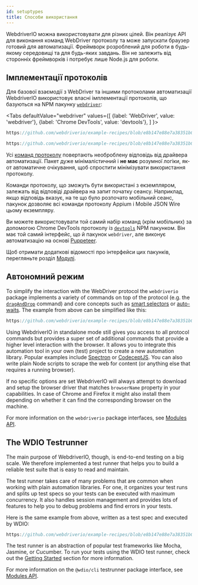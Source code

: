 ```yaml
---
id: setuptypes
title: Способи використання
---
```


WebdriverIO можна використовувати для різних цілей. Він реалізує API для виконання команд WebDriver протоколу та може запускати браузер готовий для автоматизації. Фреймворк розроблений для роботи в будь-якому середовищі та для будь-яких завдань. Він не залежить від сторонніх фреймворків і потребує лише Node.js для роботи.

## Імплементації протоколів

Для базової взаємодії з WebDriver та іншими протоколами автоматизації WebdriverIO використовує власні імплементації протоколів, що базуються на NPM пакунку [`webdriver`](https://www.npmjs.com/package/webdriver):

<Tabs
  defaultValue="webdriver"
  values={[
    {label: 'WebDriver', value: 'webdriver'},
 {label: 'Chrome DevTools', value: 'devtools'},
 ]
}>
<TabItem value="webdriver">

```js reference useHTTPS
https://github.com/webdriverio/example-recipes/blob/e8b147e88e7a38351b0918b4f7efbd9ae292201d/setup/webdriver.js#L5-L20
```

</TabItem>
<TabItem value="devtools">

```js reference useHTTPS
https://github.com/webdriverio/example-recipes/blob/e8b147e88e7a38351b0918b4f7efbd9ae292201d/setup/devtools.js#L2-L17
```

</TabItem>
</Tabs>

Усі [команд протоколу](api/webdriver) повертають необроблену відповідь від драйвера автоматизації. Пакет дуже мінімалістичний і __не має__ розумної логіки, як-от автоматичне очікування, щоб спростити мінімізувати використання протоколу.

Команди протоколу, що зможуть бути використані з екземпляром, залежать від відповіді драйвера на запит початку сеансу. Наприклад, якщо відповідь вказує, на те що було розпочато мобільний сеанс, пакунок дозволяє всі команди протоколу Appium і Mobile JSON Wire цьому екземпляру.

Ви можете використовувати той самий набір команд (крім мобільних) за допомогою Chrome DevTools протоколу із [`devtools`](https://www.npmjs.com/package/devtools) NPM пакунком. Він має той самий інтерфейс, що й пакунок `webdriver`, але виконує автоматизацію на основі [Puppeteer](https://pptr.dev/).

Щоб отримати додаткові відомості про інтерфейси цих пакунків, перегляньте розділ [Модулі](/docs/api/modules).

## Автономний режим

To simplify the interaction with the WebDriver protocol the `webdriverio` package implements a variety of commands on top of the protocol (e.g. the [`dragAndDrop`](api/element/dragAndDrop) command) and core concepts such as [smart selectors](selectors) or [auto-waits](autowait). The example from above can be simplified like this:

```js reference useHTTPS
https://github.com/webdriverio/example-recipes/blob/e8b147e88e7a38351b0918b4f7efbd9ae292201d/setup/standalone.js#L2-L19
```

Using WebdriverIO in standalone mode still gives you access to all protocol commands but provides a super set of additional commands that provide a higher level interaction with the browser. It allows you to integrate this automation tool in your own (test) project to create a new automation library. Popular examples include [Spectron](https://www.electronjs.org/spectron) or [CodeceptJS](http://codecept.io). You can also write plain Node scripts to scrape the web for content (or anything else that requires a running browser).

If no specific options are set WebdriverIO will always attempt to download and setup the browser driver that matches `browserName` property in your capabilities. In case of Chrome and Firefox it might also install them depending on whether it can find the corresponding browser on the machine.

For more information on the `webdriverio` package interfaces, see [Modules API](/docs/api/modules).

## The WDIO Testrunner

The main purpose of WebdriverIO, though, is end-to-end testing on a big scale. We therefore implemented a test runner that helps you to build a reliable test suite that is easy to read and maintain.

The test runner takes care of many problems that are common when working with plain automation libraries. For one, it organizes your test runs and splits up test specs so your tests can be executed with maximum concurrency. It also handles session management and provides lots of features to help you to debug problems and find errors in your tests.

Here is the same example from above, written as a test spec and executed by WDIO:

```js reference useHTTPS
https://github.com/webdriverio/example-recipes/blob/e8b147e88e7a38351b0918b4f7efbd9ae292201d/setup/testrunner.js
```

The test runner is an abstraction of popular test frameworks like Mocha, Jasmine, or Cucumber. To run your tests using the WDIO test runner, check out the [Getting Started](gettingstarted) section for more information.

For more information on the `@wdio/cli` testrunner package interface, see [Modules API](/docs/api/modules).
